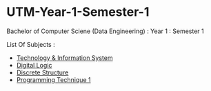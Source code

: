 # UTM-Year-1-Semester-1
Bachelor of Computer Sciene (Data Engineering) : Year 1 : Semester 1 

List Of Subjects :
* <a href="https://github.com/haani1224/UTM-Year-1-Semester-1/blob/main/Technology%20and%20Information%20System">Technology & Information System</a>
* <a href="https://github.com/haani1224/UTM-Year-1-Semester-1/blob/main/Digital%20Logic">Digital Logic</a>
* <a href="https://github.com/haani1224/UTM-Year-1-Semester-1/blob/main/Discrete%20Structure">Discrete Structure</a>
* <a href="https://github.com/haani1224/UTM-Year-1-Semester-1/blob/main/Technology%20and%20Information%20System">Programming Technique 1</a>
